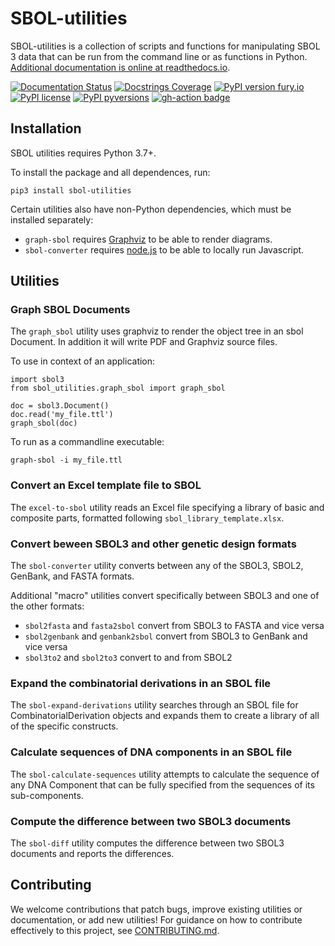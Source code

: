 # SBOL-utilities

SBOL-utilities is a collection of scripts and functions for manipulating SBOL 3 data that can be run from the command line or as functions in Python.
[Additional documentation is online at readthedocs.io](https://sbol-utilities.readthedocs.io/en/latest/).

[![Documentation Status](https://readthedocs.org/projects/sbol-utilities/badge/?version=latest)](http://sbol-utilities.readthedocs.io/)
[![Docstrings Coverage](https://github.com/SynBioDex/SBOL-utilities/actions/workflows/docstr-coverage.yml/badge.svg)](https://github.com/SynBioDex/SBOL-utilities/actions/workflows/docstr-coverage.yml)
[![PyPI version fury.io](https://badge.fury.io/py/sbol-utilities.svg)](https://pypi.python.org/pypi/sbol-utilities/)
[![PyPI license](https://img.shields.io/pypi/l/sbol-utilities.svg)](https://pypi.python.org/pypi/sbol-utilities/)
[![PyPI pyversions](https://img.shields.io/pypi/pyversions/sbol-utilities.svg)](https://pypi.python.org/pypi/sbol-utilities/)
[![gh-action badge](https://github.com/SynBioDex/SBOL-utilities/actions/workflows/python-app.yml/badge.svg)](https://github.com/SynBioDex/SBOL-utilities/actions)


## Installation

SBOL utilities requires Python 3.7+. 

To install the package and all dependences, run:
```
pip3 install sbol-utilities
```

Certain utilities also have non-Python dependencies, which must be installed separately:
- `graph-sbol` requires [Graphviz](https://graphviz.org/) to be able to render diagrams.
- `sbol-converter` requires [node.js](https://nodejs.org/en/) to be able to locally run Javascript.


## Utilities

### Graph SBOL Documents

The `graph_sbol` utility uses graphviz to render the object tree in an sbol Document. In addition it will write PDF and Graphviz source files.

To use in context of an application:

```
import sbol3
from sbol_utilities.graph_sbol import graph_sbol

doc = sbol3.Document()
doc.read('my_file.ttl')
graph_sbol(doc)
```

To run as a commandline executable:

```
graph-sbol -i my_file.ttl
```

### Convert an Excel template file to SBOL

The `excel-to-sbol` utility reads an Excel file specifying a library of basic and composite parts, formatted following `sbol_library_template.xlsx`.

### Convert beween SBOL3 and other genetic design formats

The `sbol-converter` utility converts between any of the SBOL3, SBOL2, GenBank, and FASTA formats.

Additional "macro" utilities convert specifically between SBOL3 and one of the other formats: 
- `sbol2fasta` and `fasta2sbol` convert from SBOL3 to FASTA and vice versa
- `sbol2genbank` and `genbank2sbol` convert from SBOL3 to GenBank and vice versa
- `sbol3to2` and `sbol2to3` convert to and from SBOL2

### Expand the combinatorial derivations in an SBOL file

The `sbol-expand-derivations` utility searches through an SBOL file for CombinatorialDerivation objects and expands them to create a library of all of the specific constructs.

### Calculate sequences of DNA components in an SBOL file

The `sbol-calculate-sequences` utility attempts to calculate the sequence of any DNA Component that can be fully specified from the sequences of its sub-components.

### Compute the difference between two SBOL3 documents
The `sbol-diff` utility computes the difference between two SBOL3 documents
and reports the differences.


## Contributing

We welcome contributions that patch bugs, improve existing utilities or documentation, or add new utilities!
For guidance on how to contribute effectively to this project, see [CONTRIBUTING.md](CONTRIBUTING.md).